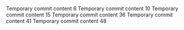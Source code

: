 Temporary commit content 6
Temporary commit content 10
Temporary commit content 15
Temporary commit content 36
Temporary commit content 41
Temporary commit content 48
